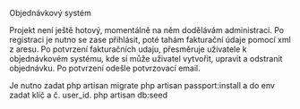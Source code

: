 Objednávkový systém

Projekt není ještě hotový, momentálně na něm dodělávám administraci. 
Po registraci je nutno se zase přihlásit, poté tahám fakturační údaje pomocí xml z aresu.
Po potvrzení fakturačních udaju, přesměruje uživatele k objednávkovém systému, kde si může 
uživatel vytvořit, upravit a odstranit objednávku. Po potvrzení odešle potvrzovací email.


Je nutno zadat
php artisan migrate
php artisan passport:install
a do env zadat klíč a č. user_id.
php artisan db:seed
